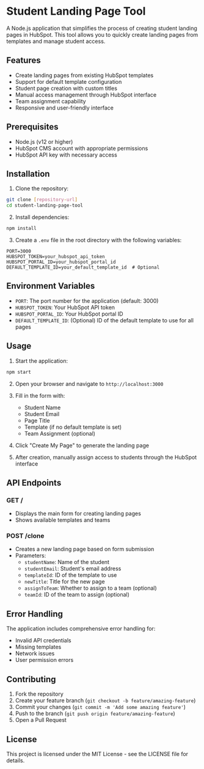 # Student Landing Page Tool

A Node.js application that simplifies the process of creating student landing pages in HubSpot. This tool allows you to quickly create landing pages from templates and manage student access.

## Features

- Create landing pages from existing HubSpot templates
- Support for default template configuration
- Student page creation with custom titles
- Manual access management through HubSpot interface
- Team assignment capability
- Responsive and user-friendly interface

## Prerequisites

- Node.js (v12 or higher)
- HubSpot CMS account with appropriate permissions
- HubSpot API key with necessary access

## Installation

1. Clone the repository:
```bash
git clone [repository-url]
cd student-landing-page-tool
```

2. Install dependencies:
```bash
npm install
```

3. Create a `.env` file in the root directory with the following variables:
```env
PORT=3000
HUBSPOT_TOKEN=your_hubspot_api_token
HUBSPOT_PORTAL_ID=your_hubspot_portal_id
DEFAULT_TEMPLATE_ID=your_default_template_id  # Optional
```

## Environment Variables

- `PORT`: The port number for the application (default: 3000)
- `HUBSPOT_TOKEN`: Your HubSpot API token
- `HUBSPOT_PORTAL_ID`: Your HubSpot portal ID
- `DEFAULT_TEMPLATE_ID`: (Optional) ID of the default template to use for all pages

## Usage

1. Start the application:
```bash
npm start
```

2. Open your browser and navigate to `http://localhost:3000`

3. Fill in the form with:
   - Student Name
   - Student Email
   - Page Title
   - Template (if no default template is set)
   - Team Assignment (optional)

4. Click "Create My Page" to generate the landing page

5. After creation, manually assign access to students through the HubSpot interface

## API Endpoints

### GET /
- Displays the main form for creating landing pages
- Shows available templates and teams

### POST /clone
- Creates a new landing page based on form submission
- Parameters:
  - `studentName`: Name of the student
  - `studentEmail`: Student's email address
  - `templateId`: ID of the template to use
  - `newTitle`: Title for the new page
  - `assignToTeam`: Whether to assign to a team (optional)
  - `teamId`: ID of the team to assign (optional)

## Error Handling

The application includes comprehensive error handling for:
- Invalid API credentials
- Missing templates
- Network issues
- User permission errors

## Contributing

1. Fork the repository
2. Create your feature branch (`git checkout -b feature/amazing-feature`)
3. Commit your changes (`git commit -m 'Add some amazing feature'`)
4. Push to the branch (`git push origin feature/amazing-feature`)
5. Open a Pull Request

## License

This project is licensed under the MIT License - see the LICENSE file for details. 